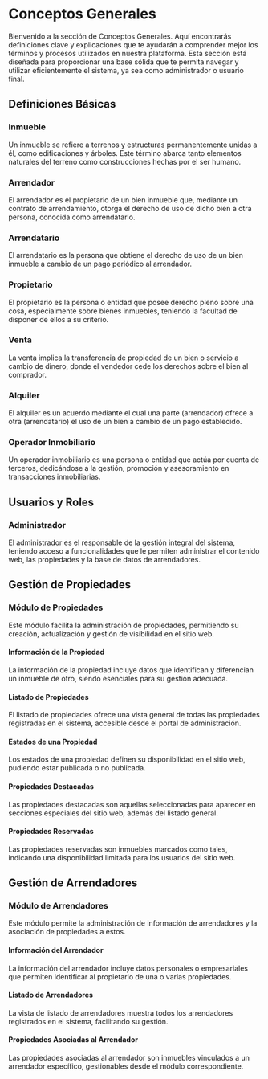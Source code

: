 # Conceptos Generales

Bienvenido a la sección de Conceptos Generales. Aquí encontrarás definiciones clave y explicaciones que te ayudarán a comprender mejor los términos y procesos utilizados en nuestra plataforma. Esta sección está diseñada para proporcionar una base sólida que te permita navegar y utilizar eficientemente el sistema, ya sea como administrador o usuario final.

## Definiciones Básicas

### Inmueble
Un inmueble se refiere a terrenos y estructuras permanentemente unidas a él, como edificaciones y árboles. Este término abarca tanto elementos naturales del terreno como construcciones hechas por el ser humano.

### Arrendador
El arrendador es el propietario de un bien inmueble que, mediante un contrato de arrendamiento, otorga el derecho de uso de dicho bien a otra persona, conocida como arrendatario.

### Arrendatario
El arrendatario es la persona que obtiene el derecho de uso de un bien inmueble a cambio de un pago periódico al arrendador.

### Propietario
El propietario es la persona o entidad que posee derecho pleno sobre una cosa, especialmente sobre bienes inmuebles, teniendo la facultad de disponer de ellos a su criterio.

### Venta
La venta implica la transferencia de propiedad de un bien o servicio a cambio de dinero, donde el vendedor cede los derechos sobre el bien al comprador.

### Alquiler
El alquiler es un acuerdo mediante el cual una parte (arrendador) ofrece a otra (arrendatario) el uso de un bien a cambio de un pago establecido.

### Operador Inmobiliario
Un operador inmobiliario es una persona o entidad que actúa por cuenta de terceros, dedicándose a la gestión, promoción y asesoramiento en transacciones inmobiliarias.

## Usuarios y Roles

### Administrador
El administrador es el responsable de la gestión integral del sistema, teniendo acceso a funcionalidades que le permiten administrar el contenido web, las propiedades y la base de datos de arrendadores.

## Gestión de Propiedades

### Módulo de Propiedades
Este módulo facilita la administración de propiedades, permitiendo su creación, actualización y gestión de visibilidad en el sitio web.

#### Información de la Propiedad
La información de la propiedad incluye datos que identifican y diferencian un inmueble de otro, siendo esenciales para su gestión adecuada.

#### Listado de Propiedades
El listado de propiedades ofrece una vista general de todas las propiedades registradas en el sistema, accesible desde el portal de administración.

#### Estados de una Propiedad
Los estados de una propiedad definen su disponibilidad en el sitio web, pudiendo estar publicada o no publicada.

#### Propiedades Destacadas
Las propiedades destacadas son aquellas seleccionadas para aparecer en secciones especiales del sitio web, además del listado general.

#### Propiedades Reservadas
Las propiedades reservadas son inmuebles marcados como tales, indicando una disponibilidad limitada para los usuarios del sitio web.

## Gestión de Arrendadores

### Módulo de Arrendadores
Este módulo permite la administración de información de arrendadores y la asociación de propiedades a estos.

#### Información del Arrendador
La información del arrendador incluye datos personales o empresariales que permiten identificar al propietario de una o varias propiedades.

#### Listado de Arrendadores
La vista de listado de arrendadores muestra todos los arrendadores registrados en el sistema, facilitando su gestión.

#### Propiedades Asociadas al Arrendador
Las propiedades asociadas al arrendador son inmuebles vinculados a un arrendador específico, gestionables desde el módulo correspondiente.
